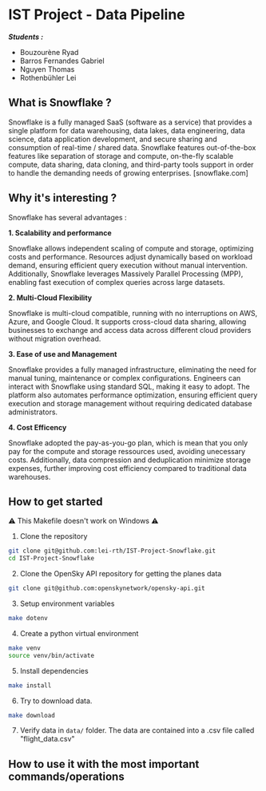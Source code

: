 # IST Project - Data Pipeline 

***Students :***
 - Bouzourène Ryad
 - Barros Fernandes Gabriel
 - Nguyen Thomas
 - Rothenbühler Lei

## What is Snowflake ? 

Snowflake is a fully managed SaaS (software as a service) that provides a single platform for data warehousing, data lakes, data engineering, data science, data application development, and secure sharing and consumption of real-time / shared data. Snowflake features out-of-the-box features like separation of storage and compute, on-the-fly scalable compute, data sharing, data cloning, and third-party tools support in order to handle the demanding needs of growing enterprises. [snowflake.com]

## Why it's interesting ? 

Snowflake has several advantages :

**1. Scalability and performance**

Snowflake allows independent scaling of compute and storage, optimizing costs and performance. Resources adjust dynamically based on workload demand, ensuring efficient query execution without manual intervention. Additionally, Snowflake leverages Massively Parallel Processing (MPP), enabling fast execution of complex queries across large datasets.

**2. Multi-Cloud Flexibility**

Snowflake is multi-cloud compatible, running with no interruptions on AWS, Azure, and Google Cloud. It supports cross-cloud data sharing, allowing businesses to exchange and access data across different cloud providers without migration overhead.

**3. Ease of use and Management**

Snowflake provides a fully managed infrastructure, eliminating the need for manual tuning, maintenance or complex configurations. Engineers can interact with Snowflake using standard SQL, making it easy to adopt. The platform also automates performance optimization, ensuring efficient query execution and storage management without requiring dedicated database administrators.

**4. Cost Efficency**

Snowflake adopted the pay-as-you-go plan, which is mean that you only pay for the compute and storage ressources used, avoiding unecessary costs. Additionally, data compression and deduplication minimize storage expenses, further improving cost efficiency compared to traditional data warehouses.

## How to get started

⚠️ This Makefile doesn't work on Windows ⚠️

1. Clone the repository
```bash
git clone git@github.com:lei-rth/IST-Project-Snowflake.git
cd IST-Project-Snowflake
```

2. Clone the OpenSky API repository for getting the planes data 
```bash
git clone git@github.com:openskynetwork/opensky-api.git
```

3. Setup environment variables
```bash
make dotenv
```

4. Create a python virtual environment
```bash
make venv
source venv/bin/activate
```

5. Install dependencies
```bash
make install
```

6. Try to download data. 
```bash
make download
```

7. Verify data in `data/` folder. The data are contained into a .csv file called "flight_data.csv"

## How to use it with the most important commands/operations